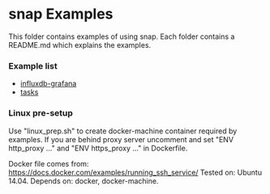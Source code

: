 <!--
http://www.apache.org/licenses/LICENSE-2.0.txt


Copyright 2015 Intel Corporation

Licensed under the Apache License, Version 2.0 (the "License");
you may not use this file except in compliance with the License.
You may obtain a copy of the License at

    http://www.apache.org/licenses/LICENSE-2.0

Unless required by applicable law or agreed to in writing, software
distributed under the License is distributed on an "AS IS" BASIS,
WITHOUT WARRANTIES OR CONDITIONS OF ANY KIND, either express or implied.
See the License for the specific language governing permissions and
limitations under the License.
-->

# snap Examples

This folder contains examples of using snap. Each folder contains a README.md which explains the examples.

### Example list

* [influxdb-grafana](influxdb-grafana)
* [tasks](influxdb-grafana)

### Linux pre-setup

Use "linux_prep.sh" to create docker-machine container required by examples.
If you are behind proxy server uncomment and set "ENV http_proxy ..." and "ENV https_proxy ..."
in Dockerfile.

Docker file comes from: https://docs.docker.com/examples/running_ssh_service/
Tested on: Ubuntu 14.04.
Depends on: docker, docker-machine.
